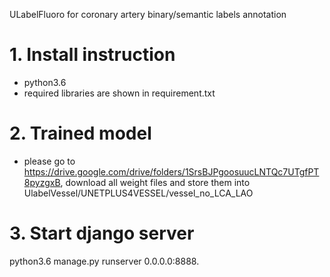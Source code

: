ULabelFluoro for coronary artery binary/semantic labels annotation

# 1. Install instruction
- python3.6
- required libraries are shown in requirement.txt

# 2. Trained model

- please go to https://drive.google.com/drive/folders/1SrsBJPgoosuucLNTQc7UTgfPT8pyzgxB, download all weight files and store them into UlabelVessel/UNETPLUS4VESSEL/vessel_no_LCA_LAO

# 3. Start django server

python3.6 manage.py runserver 0.0.0.0:8888.
